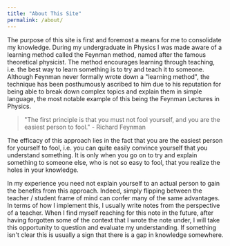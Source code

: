 ```yaml
---
title: "About This Site"
permalink: /about/
---
```


The purpose of this site is first and foremost a means for me to consolidate my knowledge. During my undergraduate in Physics I was made aware of a learning method called the Feynman method, named after the famous theoretical physicist. The method encourages learning through teaching, i.e. the best way to learn something is to try and teach it to someone. Although Feynman never formally wrote down a "learning method", the technique has been posthumously ascribed to him due to his reputation for being able to break down complex topics and explain them in simple language, the most notable example of this being the Feynman Lectures in Physics.

>"The first principle is that you must not fool yourself, and you are the easiest person to fool." - Richard Feynman

The efficacy of this approach lies in the fact that you are the easiest person for yourself to fool, i.e. you can quite easily convince yourself that you understand something. It is only when you go on to try and explain something to someone else, who is not so easy to fool, that you realize the holes in your knowledge.

In my experience you need not explain yourself to an actual person to gain the benefits from this approach. Indeed, simply flipping between the teacher / student frame of mind can confer many of the same advantages. In terms of how I implement this, I usually write notes from the perspective of a teacher. When I find myself reaching for this note in the future, after having forgotten some of the context that I wrote the note under, I will take this opportunity to question and evaluate my understanding. If something isn't clear this is usually a sign that there is a gap in knowledge somewhere.

